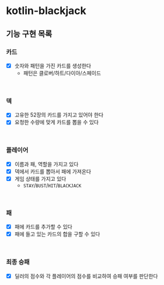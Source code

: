 # kotlin-blackjack


## 기능 구현 목록

### 카드
- [x] 숫자와 패턴을 가진 카드를 생성한다
  - 패턴은 클로버/하트/다이아/스페이드

<br>

### 덱
- [x] 고유한 52장의 카드를 가지고 있어야 한다
- [x] 요청한 수량에 맞게 카드를 뽑을 수 있다

<br>

### 플레이어
- [x] 이름과 패, 역할을 가지고 있다
- [x] 덱에서 카드를 뽑아서 패에 가져온다
- [x] 게임 상태를 가지고 있다
  - `STAY`/`BUST`/`HIT`/`BLACKJACK`

<br>

### 패
- [x] 패에 카드를 추가할 수 있다
- [x] 패에 들고 있는 카드의 합을 구할 수 있다

<br>

### 최종 승패
- [x] 딜러의 점수와 각 플레이어의 점수를 비교하여 승패 여부를 판단한다
